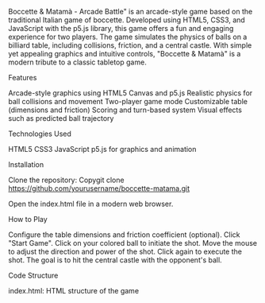 Boccette & Matamà - Arcade Battle" is an arcade-style game based on the traditional Italian game of boccette. Developed using HTML5, CSS3, and JavaScript with the p5.js library, this game offers a fun and engaging experience for two players. The game simulates the physics of balls on a billiard table, including collisions, friction, and a central castle. With simple yet appealing graphics and intuitive controls, "Boccette & Matamà" is a modern tribute to a classic tabletop game.

Features

Arcade-style graphics using HTML5 Canvas and p5.js 
Realistic physics for ball collisions and movement
Two-player game mode
Customizable table (dimensions and friction)
Scoring and turn-based system
Visual effects such as predicted ball trajectory

Technologies Used

HTML5
CSS3
JavaScript
p5.js for graphics and animation

Installation

Clone the repository:
Copygit clone https://github.com/yourusername/boccette-matama.git

Open the index.html file in a modern web browser.

How to Play

Configure the table dimensions and friction coefficient (optional).
Click "Start Game".
Click on your colored ball to initiate the shot.
Move the mouse to adjust the direction and power of the shot.
Click again to execute the shot.
The goal is to hit the central castle with the opponent's ball.

Code Structure

index.html: HTML structure of the game
<style>: Embedded CSS for game styling
<script>: JavaScript code for game logic

Main Components

Ball: Class for managing balls
Castle: Class for the central castle
setup(): Game initialization
draw(): Main game loop
handleShotEnd(): Handling the end of each shot
checkCollision(): Collision detection and handling

Customization
You can modify various game parameters, including:

Table dimensions
Friction coefficient
Number of rounds
Visual appearance (by modifying the CSS)

Contributing
Feel free to fork the project, make changes, and submit pull requests. For major changes, please open an issue first to discuss the proposed changes.
